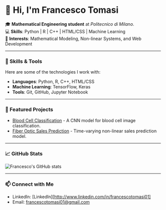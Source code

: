 # 👋 Hi, I'm Francesco Tomasi  

🎓 **Mathematical Engineering student** at *Politecnico di Milano*.  
💻 **Skills**: Python | R | C++ | HTML/CSS | Machine Learning  
🚀 **Interests**: Mathematical Modeling, Non-linear Systems, and Web Development  

---

### 🔧 Skills & Tools  
Here are some of the technologies I work with:  

- **Languages**: Python, R, C++, HTML/CSS  
- **Machine Learning**: TensorFlow, Keras  
- **Tools**: Git, GitHub, Jupyter Notebook  

---

### 🌟 Featured Projects  

- [Blood Cell Classification](https://github.com/francescotomasi/artificial-neural-network-projects/) - A CNN model for blood cell image classification.  
- [Fiber Optic Sales Prediction](https://github.com/Zenopera/MMM_Bayesian_Project) - Time-varying non-linear sales prediction model.  

---

### 📈 GitHub Stats  

![Francesco's GitHub stats](https://github-readme-stats.vercel.app/api?username=francescotomasi&show_icons=true&theme=dracula)  

---

### 📫 Connect with Me  

- LinkedIn: [LinkedIn][http://www.linkedin.com/in/francescotomasi01]
- Email: francescotomasi01@gmail.com  

